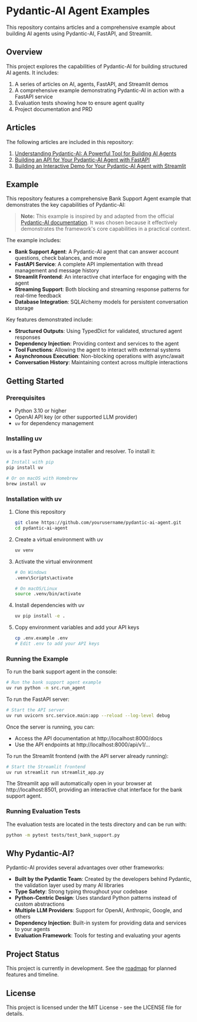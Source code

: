 # Pydantic-AI Agent Examples

This repository contains articles and a comprehensive example about building AI agents using Pydantic-AI, FastAPI, and Streamlit.

## Overview

This project explores the capabilities of Pydantic-AI for building structured AI agents. It includes:

1. A series of articles on AI, agents, FastAPI, and Streamlit demos
2. A comprehensive example demonstrating Pydantic-AI in action with a FastAPI service
3. Evaluation tests showing how to ensure agent quality
4. Project documentation and PRD


## Articles

The following articles are included in this repository:

1. [Understanding Pydantic-AI: A Powerful Tool for Building AI Agents](docs/articles/01-pydantic-ai-introduction.md)
2. [Building an API for Your Pydantic-AI Agent with FastAPI](docs/articles/02-fastapi-agent-api.md)
3. [Building an Interactive Demo for Your Pydantic-AI Agent with Streamlit](docs/articles/03-streamlit-frontend.md)

## Example

This repository features a comprehensive Bank Support Agent example that demonstrates the key capabilities of Pydantic-AI:

> **Note:** This example is inspired by and adapted from the official [Pydantic-AI documentation](https://ai.pydantic.dev/). It was chosen because it effectively demonstrates the framework's core capabilities in a practical context.

The example includes:

- **Bank Support Agent**: A Pydantic-AI agent that can answer account questions, check balances, and more
- **FastAPI Service**: A complete API implementation with thread management and message history
- **Streamlit Frontend**: An interactive chat interface for engaging with the agent
- **Streaming Support**: Both blocking and streaming response patterns for real-time feedback
- **Database Integration**: SQLAlchemy models for persistent conversation storage

Key features demonstrated include:

- **Structured Outputs**: Using TypedDict for validated, structured agent responses
- **Dependency Injection**: Providing context and services to the agent
- **Tool Functions**: Allowing the agent to interact with external systems
- **Asynchronous Execution**: Non-blocking operations with async/await
- **Conversation History**: Maintaining context across multiple interactions

## Getting Started

### Prerequisites

- Python 3.10 or higher
- OpenAI API key (or other supported LLM provider)
- `uv` for dependency management

### Installing uv

`uv` is a fast Python package installer and resolver. To install it:

```bash
# Install with pip
pip install uv

# Or on macOS with Homebrew
brew install uv
```

### Installation with uv

1. Clone this repository
   ```bash
   git clone https://github.com/yourusername/pydantic-ai-agent.git
   cd pydantic-ai-agent
   ```

2. Create a virtual environment with uv
   ```bash
   uv venv
   ```

3. Activate the virtual environment
   ```bash
   # On Windows
   .venv\Scripts\activate
   
   # On macOS/Linux
   source .venv/bin/activate
   ```

4. Install dependencies with uv
   ```bash
   uv pip install -e .
   ```

5. Copy environment variables and add your API keys
   ```bash
   cp .env.example .env
   # Edit .env to add your API keys
   ```

### Running the Example

To run the bank support agent in the console:

```bash
# Run the bank support agent example
uv run python -m src.run_agent
```

To run the FastAPI server:

```bash
# Start the API server
uv run uvicorn src.service.main:app --reload --log-level debug
```

Once the server is running, you can:
- Access the API documentation at http://localhost:8000/docs
- Use the API endpoints at http://localhost:8000/api/v1/...

To run the Streamlit frontend (with the API server already running):

```bash
# Start the Streamlit frontend
uv run streamlit run streamlit_app.py
```

The Streamlit app will automatically open in your browser at http://localhost:8501, providing an interactive chat interface for the bank support agent.

### Running Evaluation Tests

The evaluation tests are located in the tests directory and can be run with:

```bash
python -m pytest tests/test_bank_support.py
```

## Why Pydantic-AI?

Pydantic-AI provides several advantages over other frameworks:

- **Built by the Pydantic Team**: Created by the developers behind Pydantic, the validation layer used by many AI libraries
- **Type Safety**: Strong typing throughout your codebase
- **Python-Centric Design**: Uses standard Python patterns instead of custom abstractions
- **Multiple LLM Providers**: Support for OpenAI, Anthropic, Google, and others
- **Dependency Injection**: Built-in system for providing data and services to your agents
- **Evaluation Framework**: Tools for testing and evaluating your agents

## Project Status

This project is currently in development. See the [roadmap](docs/roadmap.md) for planned features and timeline.

## License

This project is licensed under the MIT License - see the LICENSE file for details.

